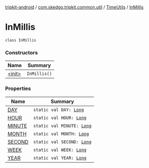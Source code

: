 [tripkit-android](../../../index.md) / [com.skedgo.tripkit.common.util](../../index.md) / [TimeUtils](../index.md) / [InMillis](./index.md)

# InMillis

`class InMillis`

### Constructors

| Name | Summary |
|---|---|
| [&lt;init&gt;](-init-.md) | `InMillis()` |

### Properties

| Name | Summary |
|---|---|
| [DAY](-d-a-y.md) | `static val DAY: `[`Long`](https://kotlinlang.org/api/latest/jvm/stdlib/kotlin/-long/index.html) |
| [HOUR](-h-o-u-r.md) | `static val HOUR: `[`Long`](https://kotlinlang.org/api/latest/jvm/stdlib/kotlin/-long/index.html) |
| [MINUTE](-m-i-n-u-t-e.md) | `static val MINUTE: `[`Long`](https://kotlinlang.org/api/latest/jvm/stdlib/kotlin/-long/index.html) |
| [MONTH](-m-o-n-t-h.md) | `static val MONTH: `[`Long`](https://kotlinlang.org/api/latest/jvm/stdlib/kotlin/-long/index.html) |
| [SECOND](-s-e-c-o-n-d.md) | `static val SECOND: `[`Long`](https://kotlinlang.org/api/latest/jvm/stdlib/kotlin/-long/index.html) |
| [WEEK](-w-e-e-k.md) | `static val WEEK: `[`Long`](https://kotlinlang.org/api/latest/jvm/stdlib/kotlin/-long/index.html) |
| [YEAR](-y-e-a-r.md) | `static val YEAR: `[`Long`](https://kotlinlang.org/api/latest/jvm/stdlib/kotlin/-long/index.html) |
